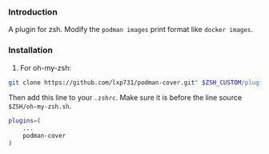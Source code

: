 ### Introduction

A plugin for zsh. Modify the `podman images` print format like `docker images`.


### Installation

1. For oh-my-zsh:

```bash
git clone https://github.com/lxp731/podman-cover.git" $ZSH_CUSTOM/plugins/podman-cover"
```

Then add this line to your `.zshrc`. Make sure it is before the line source `$ZSH/oh-my-zsh.sh`.

```bash
plugins=(
    ...
    podman-cover
)
```

